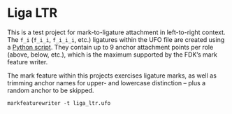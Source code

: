 # Liga LTR

This is a test project for mark-to-ligature attachment in left-to-right context.  
The `f_i` (`f_i_i`, `f_i_i_i`, etc.) ligatures within the UFO file are created using a [Python script](collateral/make_ligatures_ltr.py). They contain up to 9 anchor attachment points per role (above, below, etc.), which is the maximum supported by the FDK’s mark feature writer.  

The mark feature within this projects exercises ligature marks, as well as trimming anchor names for upper- and lowercase distinction – plus a random anchor to be skipped.  

	markfeaturewriter -t liga_ltr.ufo


